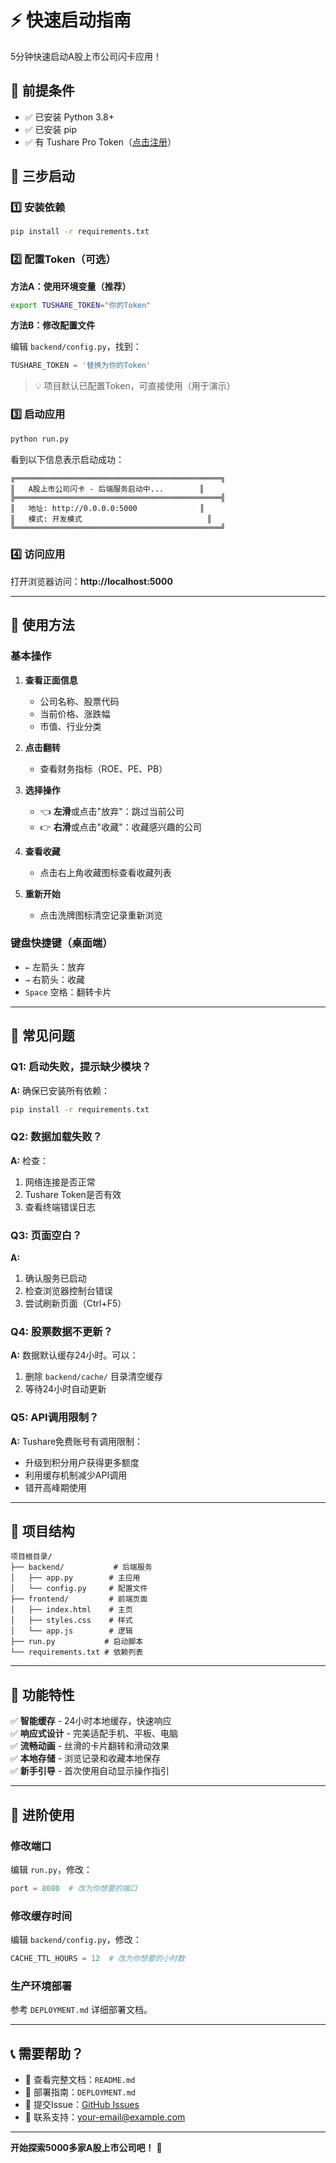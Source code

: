 # ⚡ 快速启动指南

5分钟快速启动A股上市公司闪卡应用！

## 🎯 前提条件

- ✅ 已安装 Python 3.8+
- ✅ 已安装 pip
- ✅ 有 Tushare Pro Token（[点击注册](https://tushare.pro/register)）

## 🚀 三步启动

### 1️⃣ 安装依赖

```bash
pip install -r requirements.txt
```

### 2️⃣ 配置Token（可选）

**方法A：使用环境变量（推荐）**
```bash
export TUSHARE_TOKEN="你的Token"
```

**方法B：修改配置文件**

编辑 `backend/config.py`，找到：
```python
TUSHARE_TOKEN = '替换为你的Token'
```

> 💡 项目默认已配置Token，可直接使用（用于演示）

### 3️⃣ 启动应用

```bash
python run.py
```

看到以下信息表示启动成功：
```
╔══════════════════════════════════════════════╗
║   A股上市公司闪卡 - 后端服务启动中...        ║
╠══════════════════════════════════════════════╣
║   地址: http://0.0.0.0:5000              ║
║   模式: 开发模式                            ║
╚══════════════════════════════════════════════╝
```

### 4️⃣ 访问应用

打开浏览器访问：**http://localhost:5000**

---

## 📱 使用方法

### 基本操作

1. **查看正面信息**
   - 公司名称、股票代码
   - 当前价格、涨跌幅
   - 市值、行业分类

2. **点击翻转**
   - 查看财务指标（ROE、PE、PB）

3. **选择操作**
   - 👈 **左滑**或点击"放弃"：跳过当前公司
   - 👉 **右滑**或点击"收藏"：收藏感兴趣的公司

4. **查看收藏**
   - 点击右上角收藏图标查看收藏列表

5. **重新开始**
   - 点击洗牌图标清空记录重新浏览

### 键盘快捷键（桌面端）

- `←` 左箭头：放弃
- `→` 右箭头：收藏
- `Space` 空格：翻转卡片

---

## 🔧 常见问题

### Q1: 启动失败，提示缺少模块？

**A:** 确保已安装所有依赖：
```bash
pip install -r requirements.txt
```

### Q2: 数据加载失败？

**A:** 检查：
1. 网络连接是否正常
2. Tushare Token是否有效
3. 查看终端错误日志

### Q3: 页面空白？

**A:** 
1. 确认服务已启动
2. 检查浏览器控制台错误
3. 尝试刷新页面（Ctrl+F5）

### Q4: 股票数据不更新？

**A:** 数据默认缓存24小时。可以：
1. 删除 `backend/cache/` 目录清空缓存
2. 等待24小时自动更新

### Q5: API调用限制？

**A:** Tushare免费账号有调用限制：
- 升级到积分用户获得更多额度
- 利用缓存机制减少API调用
- 错开高峰期使用

---

## 📂 项目结构

```
项目根目录/
├── backend/           # 后端服务
│   ├── app.py        # 主应用
│   └── config.py     # 配置文件
├── frontend/         # 前端页面
│   ├── index.html    # 主页
│   ├── styles.css    # 样式
│   └── app.js        # 逻辑
├── run.py           # 启动脚本
└── requirements.txt # 依赖列表
```

---

## 🎨 功能特性

✅ **智能缓存** - 24小时本地缓存，快速响应  
✅ **响应式设计** - 完美适配手机、平板、电脑  
✅ **流畅动画** - 丝滑的卡片翻转和滑动效果  
✅ **本地存储** - 浏览记录和收藏本地保存  
✅ **新手引导** - 首次使用自动显示操作指引  

---

## 🚀 进阶使用

### 修改端口

编辑 `run.py`，修改：
```python
port = 8080  # 改为你想要的端口
```

### 修改缓存时间

编辑 `backend/config.py`，修改：
```python
CACHE_TTL_HOURS = 12  # 改为你想要的小时数
```

### 生产环境部署

参考 `DEPLOYMENT.md` 详细部署文档。

---

## 📞 需要帮助？

- 📖 查看完整文档：`README.md`
- 🚀 部署指南：`DEPLOYMENT.md`
- 🐛 提交Issue：[GitHub Issues](your-repo-url)
- 📧 联系支持：your-email@example.com

---

**开始探索5000多家A股上市公司吧！** 🎉


